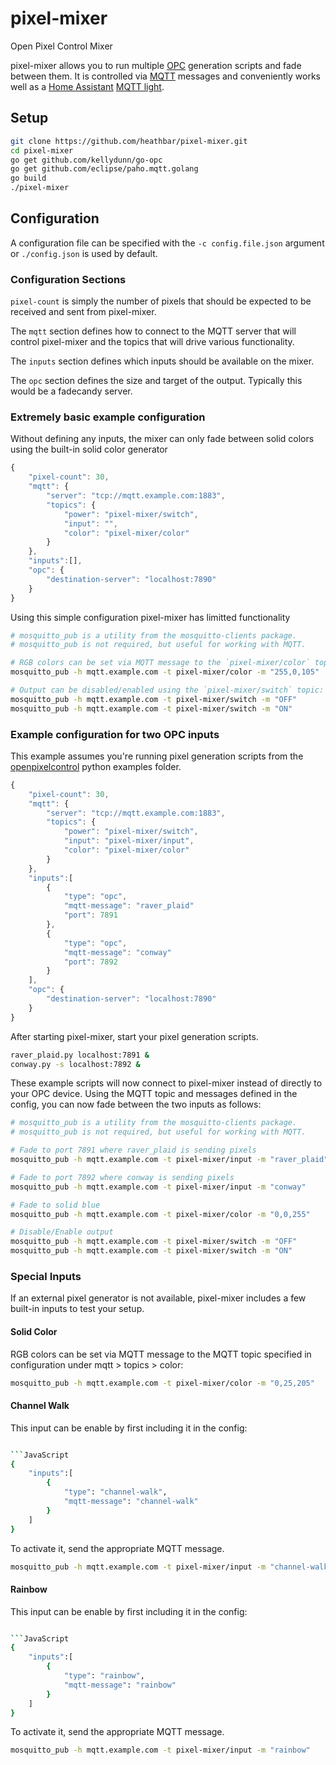 # pixel-mixer
Open Pixel Control Mixer

pixel-mixer allows you to run multiple [OPC](http://openpixelcontrol.org/) generation scripts and fade between them. It is controlled via [MQTT](http://mqtt.org/) messages and conveniently works well as a [Home Assistant](https://home-assistant.io/) [MQTT light](https://home-assistant.io/components/light.mqtt/).

## Setup
```bash
git clone https://github.com/heathbar/pixel-mixer.git
cd pixel-mixer
go get github.com/kellydunn/go-opc
go get github.com/eclipse/paho.mqtt.golang
go build
./pixel-mixer
```

## Configuration
A configuration file can be specified with the `-c config.file.json` argument or `./config.json` is used by default.

### Configuration Sections 
`pixel-count` is simply the number of pixels that should be expected to be received and sent from pixel-mixer.

The `mqtt` section defines how to connect to the MQTT server that will control pixel-mixer and the topics that will drive various functionality.

The `inputs` section defines which inputs should be available on the mixer. 

The `opc` section defines the size and target of the output. Typically this would be a fadecandy server.

### Extremely basic example configuration
Without defining any inputs, the mixer can only fade between solid colors using the built-in solid color generator
```JavaScript
{
    "pixel-count": 30,
    "mqtt": {
        "server": "tcp://mqtt.example.com:1883",
        "topics": {
            "power": "pixel-mixer/switch",
            "input": "",
            "color": "pixel-mixer/color"
        }
    },
    "inputs":[],
    "opc": {
        "destination-server": "localhost:7890"
    }
}
```
Using this simple configuration pixel-mixer has limitted functionality
```bash
# mosquitto_pub is a utility from the mosquitto-clients package.
# mosquitto_pub is not required, but useful for working with MQTT.

# RGB colors can be set via MQTT message to the `pixel-mixer/color` topic:
mosquitto_pub -h mqtt.example.com -t pixel-mixer/color -m "255,0,105"

# Output can be disabled/enabled using the `pixel-mixer/switch` topic:
mosquitto_pub -h mqtt.example.com -t pixel-mixer/switch -m "OFF"
mosquitto_pub -h mqtt.example.com -t pixel-mixer/switch -m "ON"
```


### Example configuration for two OPC inputs
This example assumes you're running pixel generation scripts from the [openpixelcontrol](https://github.com/zestyping/openpixelcontrol) python examples folder.
```JavaScript
{
    "pixel-count": 30,
    "mqtt": {
        "server": "tcp://mqtt.example.com:1883",
        "topics": {
            "power": "pixel-mixer/switch",
            "input": "pixel-mixer/input",
            "color": "pixel-mixer/color"
        }
    },
    "inputs":[
        {
            "type": "opc",
            "mqtt-message": "raver_plaid"
            "port": 7891
        },
        {
            "type": "opc",
            "mqtt-message": "conway"
            "port": 7892
        }
    ],
    "opc": {
        "destination-server": "localhost:7890"
    }
}
```
After starting pixel-mixer, start your pixel generation scripts.
```bash
raver_plaid.py localhost:7891 &
conway.py -s localhost:7892 &
```

These example scripts will now connect to pixel-mixer instead of directly to your OPC device. Using the MQTT topic and messages defined in the config, you can now fade between the two inputs as follows:

```bash
# mosquitto_pub is a utility from the mosquitto-clients package.
# mosquitto_pub is not required, but useful for working with MQTT.

# Fade to port 7891 where raver_plaid is sending pixels
mosquitto_pub -h mqtt.example.com -t pixel-mixer/input -m "raver_plaid"

# Fade to port 7892 where conway is sending pixels
mosquitto_pub -h mqtt.example.com -t pixel-mixer/input -m "conway"

# Fade to solid blue
mosquitto_pub -h mqtt.example.com -t pixel-mixer/color -m "0,0,255"

# Disable/Enable output
mosquitto_pub -h mqtt.example.com -t pixel-mixer/switch -m "OFF"
mosquitto_pub -h mqtt.example.com -t pixel-mixer/switch -m "ON"
```
### Special Inputs
If an external pixel generator is not available, pixel-mixer includes a few built-in inputs to test your setup. 

#### Solid Color
RGB colors can be set via MQTT message to the MQTT topic specified in configuration under mqtt > topics > color:
```bash
mosquitto_pub -h mqtt.example.com -t pixel-mixer/color -m "0,25,205"
```
#### Channel Walk
This input can be enable by first including it in the config:
```bash

```JavaScript
{
    "inputs":[
        {
            "type": "channel-walk",
            "mqtt-message": "channel-walk"
        }
    ]
}
```
To activate it, send the appropriate MQTT message.
```bash
mosquitto_pub -h mqtt.example.com -t pixel-mixer/input -m "channel-walk"
```
#### Rainbow
This input can be enable by first including it in the config:
```bash

```JavaScript
{
    "inputs":[
        {
            "type": "rainbow",
            "mqtt-message": "rainbow"
        }
    ]
}
```
To activate it, send the appropriate MQTT message.
```bash
mosquitto_pub -h mqtt.example.com -t pixel-mixer/input -m "rainbow"
```

